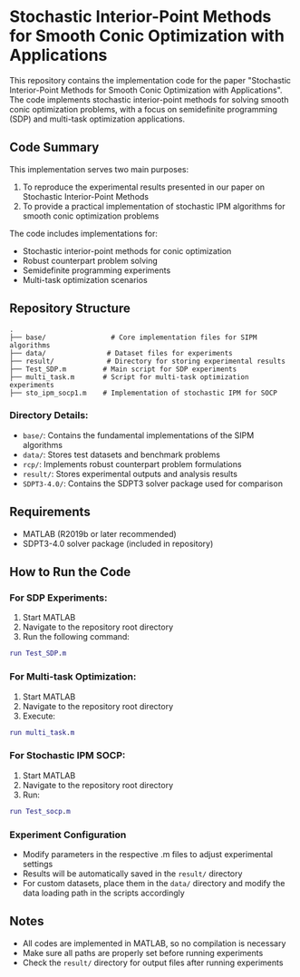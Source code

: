 # Stochastic Interior-Point Methods for Smooth Conic Optimization with Applications

This repository contains the implementation code for the paper "Stochastic Interior-Point Methods for Smooth Conic Optimization with Applications". The code implements stochastic interior-point methods for solving smooth conic optimization problems, with a focus on semidefinite programming (SDP) and multi-task optimization applications.

## Code Summary

This implementation serves two main purposes:
1. To reproduce the experimental results presented in our paper on Stochastic Interior-Point Methods
2. To provide a practical implementation of stochastic IPM algorithms for smooth conic optimization problems

The code includes implementations for:
- Stochastic interior-point methods for conic optimization
- Robust counterpart problem solving
- Semidefinite programming experiments
- Multi-task optimization scenarios

## Repository Structure

```
.
├── base/                # Core implementation files for SIPM algorithms
├── data/               # Dataset files for experiments
├── result/             # Directory for storing experimental results
├── Test_SDP.m         # Main script for SDP experiments
├── multi_task.m       # Script for multi-task optimization experiments
├── sto_ipm_socp1.m    # Implementation of stochastic IPM for SOCP
```

### Directory Details:
- `base/`: Contains the fundamental implementations of the SIPM algorithms
- `data/`: Stores test datasets and benchmark problems
- `rcp/`: Implements robust counterpart problem formulations
- `result/`: Stores experimental outputs and analysis results
- `SDPT3-4.0/`: Contains the SDPT3 solver package used for comparison

## Requirements

- MATLAB (R2019b or later recommended)
- SDPT3-4.0 solver package (included in repository)

## How to Run the Code

### For SDP Experiments:
1. Start MATLAB
2. Navigate to the repository root directory
3. Run the following command:
```matlab
run Test_SDP.m
```

### For Multi-task Optimization:
1. Start MATLAB
2. Navigate to the repository root directory
3. Execute:
```matlab
run multi_task.m
```

### For Stochastic IPM SOCP:
1. Start MATLAB
2. Navigate to the repository root directory
3. Run:
```matlab
run Test_socp.m
```

### Experiment Configuration
- Modify parameters in the respective .m files to adjust experimental settings
- Results will be automatically saved in the `result/` directory
- For custom datasets, place them in the `data/` directory and modify the data loading path in the scripts accordingly

## Notes
- All codes are implemented in MATLAB, so no compilation is necessary
- Make sure all paths are properly set before running experiments
- Check the `result/` directory for output files after running experiments

